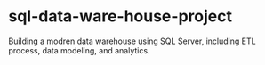 # sql-data-ware-house-project
Building a modren data warehouse using SQL Server, including ETL process, data modeling, and analytics. 
